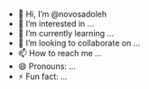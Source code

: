 - 👋 Hi, I’m @novosadoleh
- 👀 I’m interested in ...
- 🌱 I’m currently learning ...
- 💞️ I’m looking to collaborate on ...
- 📫 How to reach me ...
- 😄 Pronouns: ...
- ⚡ Fun fact: ...

<!---
novosadoleh/novosadoleh is a ✨ special ✨ repository because its `README.md` (this file) appears on your GitHub profile.
You can click the Preview link to take a look at your changes.
--->
